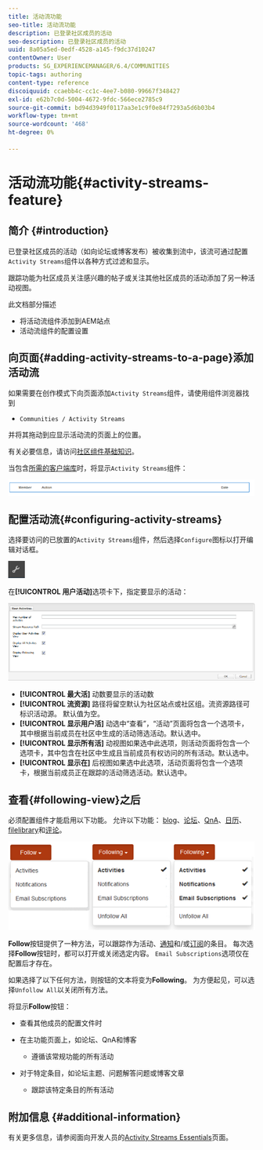 ```yaml
---
title: 活动流功能
seo-title: 活动流功能
description: 已登录社区成员的活动
seo-description: 已登录社区成员的活动
uuid: 8a05a5ed-0edf-4528-a145-f9dc37d10247
contentOwner: User
products: SG_EXPERIENCEMANAGER/6.4/COMMUNITIES
topic-tags: authoring
content-type: reference
discoiquuid: ccaebb4c-cc1c-4ee7-b080-99667f348427
exl-id: e62b7c0d-5004-4672-9fdc-566ece2785c9
source-git-commit: bd94d3949f0117aa3e1c9f0e84f7293a5d6b03b4
workflow-type: tm+mt
source-wordcount: '468'
ht-degree: 0%

---
```


# 活动流功能{#activity-streams-feature}

## 简介 {#introduction}

已登录社区成员的活动（如向论坛或博客发布）被收集到流中，该流可通过配置`Activity Streams`组件以各种方式过滤和显示。

跟踪功能为社区成员关注感兴趣的帖子或关注其他社区成员的活动添加了另一种活动视图。

此文档部分描述

* 将活动流组件添加到AEM站点
* 活动流组件的配置设置

## 向页面{#adding-activity-streams-to-a-page}添加活动流

如果需要在创作模式下向页面添加`Activity Streams`组件，请使用组件浏览器找到

* `Communities / Activity Streams`

并将其拖动到应显示活动流的页面上的位置。

有关必要信息，请访问[社区组件基础知识](basics.md)。

当包含[所需的客户端库](essentials-activities.md#essentials-for-client-side)时，将显示`Activity Streams`组件：

![chlimage_1-195](assets/chlimage_1-195.png)

## 配置活动流{#configuring-activity-streams}

选择要访问的已放置的`Activity Streams`组件，然后选择`Configure`图标以打开编辑对话框。

![chlimage_1-196](assets/chlimage_1-196.png)

在&#x200B;**[!UICONTROL 用户活动]**&#x200B;选项卡下，指定要显示的活动：

![chlimage_1-197](assets/chlimage_1-197.png)

* **[!UICONTROL 最大活]**
动数要显示的活动数
* **[!UICONTROL 流资源]**
路径将留空默认为社区站点或社区组。流资源路径可标识活动源。 默认值为空。
* **[!UICONTROL 显示用户活]**
动选中“查看”，“活动”页面将包含一个选项卡，其中根据当前成员在社区中生成的活动筛选活动。默认选中。
* **[!UICONTROL 显示所有活]**
动视图如果选中此选项，则活动页面将包含一个选项卡，其中包含在社区中生成且当前成员有权访问的所有活动。默认选中。
* **[!UICONTROL 显示在]**
后视图如果选中此选项，活动页面将包含一个选项卡，根据当前成员正在跟踪的活动筛选活动。默认选中。

## 查看{#following-view}之后

必须配置组件才能启用以下功能。 允许以下功能： [blog](blog-feature.md)、[论坛](forum.md)、[QnA](working-with-qna.md)、[日历](calendar.md)、[filelibrary](file-library.md)和[评论](comments.md)。

![chlimage_1-198](assets/chlimage_1-198.png)

**Follow**&#x200B;按钮提供了一种方法，可以跟踪作为活动、[通知](notifications.md)和/或[订阅](subscriptions.md)的条目。 每次选择&#x200B;**Follow**&#x200B;按钮时，都可以打开或关闭选定内容。 `Email Subscriptions`选项仅在配置后才存在。

如果选择了以下任何方法，则按钮的文本将变为&#x200B;**Following**。 为方便起见，可以选择`Unfollow All`以关闭所有方法。

将显示&#x200B;**Follow**&#x200B;按钮：

* 查看其他成员的配置文件时
* 在主功能页面上，如论坛、QnA和博客
   * 遵循该常规功能的所有活动

* 对于特定条目，如论坛主题、问题解答问题或博客文章
   * 跟踪该特定条目的所有活动

## 附加信息 {#additional-information}

有关更多信息，请参阅面向开发人员的[Activity Streams Essentials](essentials-activities.md)页面。

